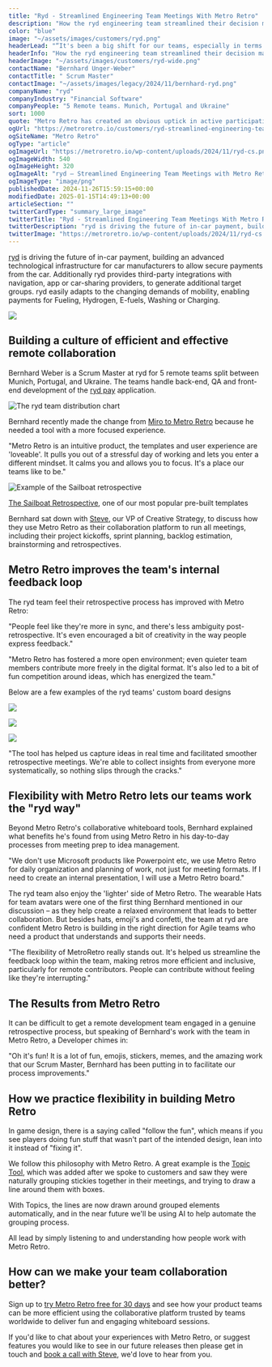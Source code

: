 ```yaml
---
title: "Ryd - Streamlined Engineering Team Meetings With Metro Retro"
description: "How the ryd engineering team streamlined their decision making process by 50% and became more in sync using Metro Retro."
color: "blue"
image: "~/assets/images/customers/ryd.png"
headerLead: "“It's been a big shift for our teams, especially in terms of ease of collaboration.”"
headerInfo: "How the ryd engineering team streamlined their decision making process by 50% and became more in sync using Metro Retro."
headerImage: "~/assets/images/customers/ryd-wide.png"
contactName: "Bernhard Unger-Weber"
contactTitle: " Scrum Master"
contactImage: "~/assets/images/legacy/2024/11/bernhard-ryd.png"
companyName: "ryd"
companyIndustry: "Financial Software"
companyPeople: "5 Remote teams. Munich, Portugal and Ukraine"
sort: 1000
quote: "Metro Retro has created an obvious uptick in active participation, and shifted the tone of our retrospectives. Team members are now more proactive about suggesting improvements and celebrating wins openly."
ogUrl: "https://metroretro.io/customers/ryd-streamlined-engineering-team-meetings-with-metro-retro"
ogSiteName: "Metro Retro"
ogType: "article"
ogImageUrl: "https://metroretro.io/wp-content/uploads/2024/11/ryd-cs.png"
ogImageWidth: 540
ogImageHeight: 320
ogImageAlt: "ryd – Streamlined Engineering Team Meetings with Metro Retro"
ogImageType: "image/png"
publishedDate: 2024-11-26T15:59:15+00:00
modifiedDate: 2025-01-15T14:49:13+00:00
articleSection: ""
twitterCardType: "summary_large_image"
twitterTitle: "Ryd - Streamlined Engineering Team Meetings With Metro Retro | Metro Retro"
twitterDescription: "ryd is driving the future of in-car payment, building an advanced technological infrastructure for car manufacturers to allow secure payments from the car."
twitterImage: "https://metroretro.io/wp-content/uploads/2024/11/ryd-cs.png"
---
```


[ryd](https://www.ryd.one/) is driving the future of in-car payment, building an advanced technological infrastructure for car manufacturers to allow secure payments from the car. Additionally ryd provides third-party integrations with navigation, app or car-sharing providers, to generate additional target groups. ryd easily adapts to the changing demands of mobility, enabling payments for Fueling, Hydrogen, E-fuels, Washing or Charging.

![](../../assets/images/legacy/2024/11/ryd-appstore-1024x453.png)

## Building a culture of efficient and effective remote collaboration

Bernhard Weber is a Scrum Master at ryd for 5 remote teams split between Munich, Portugal, and Ukraine. The teams handle back-end, QA and front-end development of the [ryd pay](https://www.ryd.one/int/ryd-pay/) application.

![The ryd team distribution chart](../../assets/images/legacy/2024/11/ryd-team-1024x488.png)

Bernhard recently made the change from [Miro to Metro Retro](https://metroretro.io/compare/miro-alternative) because he needed a tool with a more focused experience.

"Metro Retro is an intuitive product, the templates and user experience are 'loveable'. It pulls you out of a stressful day of working and lets you enter a different mindset. It calms you and allows you to focus. It's a place our teams like to be."

![Example of the Sailboat retrospective](../../assets/images/legacy/2024/11/ryd-sail.png)

[The Sailboat Retrospective](https://metroretro.io/templates/retrospectives/the-sailboat-retrospective), one of our most popular pre-built templates

Bernhard sat down with [Steve](https://www.linkedin.com/in/steven-moseley-80b63314/), our VP of Creative Strategy, to discuss how they use Metro Retro as their collaboration platform to run all meetings, including their project kickoffs, sprint planning, backlog estimation, brainstorming and retrospectives.

## Metro Retro improves the team's internal feedback loop

The ryd team feel their retrospective process has improved with Metro Retro:

"People feel like they're more in sync, and there's less ambiguity post-retrospective. It's even encouraged a bit of creativity in the way people express feedback."

"Metro Retro has fostered a more open environment; even quieter team members contribute more freely in the digital format. It's also led to a bit of fun competition around ideas, which has energized the team."

Below are a few examples of the ryd teams' custom board designs

![](../../assets/images/legacy/2024/11/ryd-yerawizard-1024x393.png)

![](../../assets/images/legacy/2024/11/ryd-yeahbaby-1024x393.png)

![](../../assets/images/legacy/2024/11/ryd-boo-1024x393.png)

"The tool has helped us capture ideas in real time and facilitated smoother retrospective meetings. We're able to collect insights from everyone more systematically, so nothing slips through the cracks."

## Flexibility with Metro Retro lets our teams work the "ryd way"

Beyond Metro Retro's collaborative whiteboard tools, Bernhard explained what benefits he's found from using Metro Retro in his day-to-day processes from meeting prep to idea management.

"We don't use Microsoft products like Powerpoint etc, we use Metro Retro for daily organization and planning of work, not just for meeting formats. If I need to create an internal presentation, I will use a Metro Retro board."

The ryd team also enjoy the 'lighter' side of Metro Retro. The wearable Hats for team avatars were one of the first thing Bernhard mentioned in our discussion – as they help create a relaxed environment that leads to better collaboration. But besides hats, emoji's and confetti, the team at ryd are confident Metro Retro is building in the right direction for Agile teams who need a product that understands and supports their needs.

"The flexibility of MetroRetro really stands out. It's helped us streamline the feedback loop within the team, making retros more efficient and inclusive, particularly for remote contributors. People can contribute without feeling like they're interrupting."

## The Results from Metro Retro

It can be difficult to get a remote development team engaged in a genuine retrospective process, but speaking of Bernhard's work with the team in Metro Retro, a Developer chimes in:

"Oh it's fun! It is a lot of fun, emojis, stickers, memes, and the amazing work that our Scrum Master, Bernhard has been putting in to facilitate our process improvements."

## How we practice flexibility in building Metro Retro

In game design, there is a saying called "follow the fun", which means if you see players doing fun stuff that wasn't part of the intended design, lean into it instead of "fixing it".

We follow this philosophy with Metro Retro. A great example is the [Topic Tool](https://docs.metroretro.io/boards/the-tools#topics-meeting-mode-only), which was added after we spoke to customers and saw they were naturally grouping stickies together in their meetings, and trying to draw a line around them with boxes.

With Topics, the lines are now drawn around grouped elements automatically, and in the near future we'll be using AI to help automate the grouping process.

All lead by simply listening to and understanding how people work with Metro Retro.

## How can we make your team collaboration better?

Sign up to [try Metro Retro free for 30 days](https://metroretro.io/account/register) and see how your product teams can be more efficient using the collaborative platform trusted by teams worldwide to deliver fun and engaging whiteboard sessions.

If you'd like to chat about your experiences with Metro Retro, or suggest features you would like to see in our future releases then please get in touch and [book a call with Steve](https://calendly.com/steve-moseley-metroretro/30min), we'd love to hear from you.
